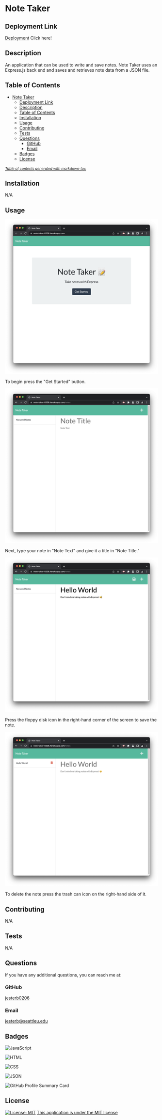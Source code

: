 # Note Taker

## Deployment Link

[Deployment](https://note-taker-0206.herokuapp.com/) Click here!

## Description

An application that can be used to write and save notes. Note Taker uses an Express.js back end and saves and retrieves note data from a JSON file.

## Table of Contents

- [Note Taker](#note-taker)
  - [Deployment Link](#deployment-link)
  - [Description](#description)
  - [Table of Contents](#table-of-contents)
  - [Installation](#installation)
  - [Usage](#usage)
  - [Contributing](#contributing)
  - [Tests](#tests)
  - [Questions](#questions)
    - [GitHub](#github)
    - [Email](#email)
  - [Badges](#badges)
  - [License](#license)

<small><i><a href='http://ecotrust-canada.github.io/markdown-toc/'>Table of contents generated with markdown-toc</a></i></small>

## Installation

N/A

## Usage

![Screenshot 1](public/images/screen-shot-1.png)

To begin press the "Get Started" button.

![Screenshot 2](public/images/screen-shot-2.png)

Next, type your note in "Note Text" and give it a title in "Note Title."

![Screenshot 3](public/images/screen-shot-3.png)

Press the floppy disk icon in the right-hand corner of the screen to save the note.

![Screenshot 4](public/images/screen-shot-4.png)

To delete the note press the trash can icon on the right-hand side of it.

## Contributing

N/A

## Tests

N/A

## Questions

If you have any additional questions, you can reach me at:

### GitHub

[jesterb0206](https://www.github.com/jesterb0206)

### Email

jesterb@seattleu.edu

## Badges

![JavaScript](https://img.shields.io/badge/JavaScript-323330?style=for-the-badge&logo=javascript&logoColor=F7DF1E)

![HTML](https://img.shields.io/badge/HTML5-E34F26?style=for-the-badge&logo=html5&logoColor=white)

![CSS](https://img.shields.io/badge/CSS3-1572B6?style=for-the-badge&logo=css3&logoColor=white)

![JSON](https://img.shields.io/badge/json-5E5C5C?style=for-the-badge&logo=json&logoColor=white)

![GitHub Profile Summary Card](https://github-profile-summary-cards.vercel.app/api/cards/profile-details?username=jesterb0206&theme=gruvbox)

## License

[![License: MIT](https://img.shields.io/badge/License-MIT-yellow.svg)](https://opensource.org/licenses/MIT)
[This application is under the MIT license](https://opensource.org/licenses/MIT)

